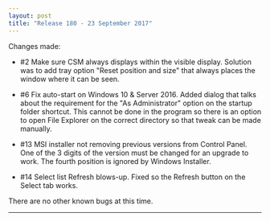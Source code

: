 ```yaml
---
layout: post
title: "Release 180 - 23 September 2017"
---
```


Changes made:

 * #2 Make sure CSM always displays within the visible display. Solution was to add tray option 
   "Reset position and size" that always places the window where it can be seen.

 * #6 Fix auto-start on Windows 10 & Server 2016. Added dialog that talks about the requirement for
   the "As Administrator" option on the startup folder shortcut. This cannot be done in the program
   so there is an option to open File Explorer on the correct directory so that tweak can be made
   manually.
   
 * #13 MSI installer not removing previous versions from Control Panel. One of the 3 digits of the
   version must be changed for an upgrade to work. The fourth position is ignored by Windows Installer.

 * #14 Select list Refresh blows-up. Fixed so the Refresh button on the Select tab works.
 
There are no other known bugs at this time.

---